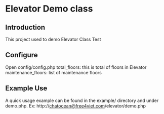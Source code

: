 # Elevator Demo class
Introduction
------------
This project used to demo Elevator Class Test

Configure
-----------
Open config/config.php
total_floors: this is total of floors in Elevator
maintenance_floors: list of maintenance floors


Example Use
-----------
A quick usage example can be found in the example/ directory and under
demo.php. Ex: http://chatocean@free4viet.com/elevator/demo.php

